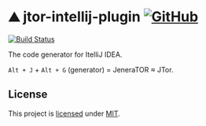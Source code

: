 # ⛰️ jtor-intellij-plugin [![GitHub](https://img.shields.io/github/license/alexengrig/jtor-intellij-plugin?style=flat&&color=informational "license")](LICENSE)

[![Build Status](https://travis-ci.com/alexengrig/jtor-intellij-plugin.svg?branch=master)](https://travis-ci.com/alexengrig/jtor-intellij-plugin)

The code generator for ItelliJ IDEA.

`Alt + J` + `Alt + G` (generator) = JeneraTOR ≈ JTor.

## License

This project is [licensed](LICENSE) under [MIT](https://opensource.org/licenses/MIT).
